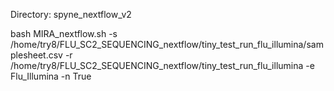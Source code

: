 Directory: spyne_nextflow_v2

bash MIRA_nextflow.sh -s /home/try8/FLU_SC2_SEQUENCING_nextflow/tiny_test_run_flu_illumina/samplesheet.csv -r /home/try8/FLU_SC2_SEQUENCING_nextflow/tiny_test_run_flu_illumina -e Flu_Illumina -n True
